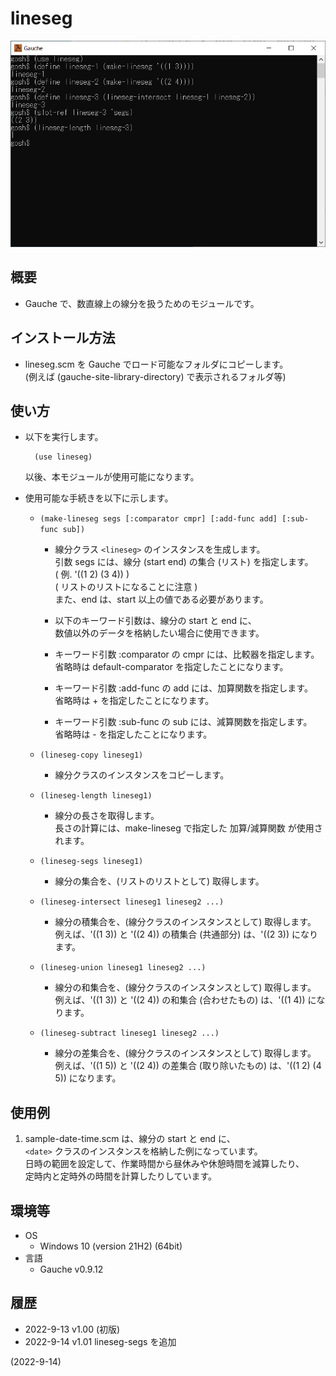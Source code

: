 # lineseg

![image](image.png)

## 概要
- Gauche で、数直線上の線分を扱うためのモジュールです。


## インストール方法
- lineseg.scm を Gauche でロード可能なフォルダにコピーします。  
  (例えば (gauche-site-library-directory) で表示されるフォルダ等)


## 使い方
- 以下を実行します。
  ```
    (use lineseg)
  ```
  以後、本モジュールが使用可能になります。

- 使用可能な手続きを以下に示します。
  - `(make-lineseg segs [:comparator cmpr] [:add-func add] [:sub-func sub])`
    - 線分クラス `<lineseg>` のインスタンスを生成します。  
      引数 segs には、線分 (start end) の集合 (リスト) を指定します。  
      ( 例. '((1 2) (3 4)) )  
      ( リストのリストになることに注意 )  
      また、end は、start 以上の値である必要があります。

    - 以下のキーワード引数は、線分の start と end に、  
      数値以外のデータを格納したい場合に使用できます。

    - キーワード引数 :comparator の cmpr には、比較器を指定します。  
      省略時は default-comparator を指定したことになります。

    - キーワード引数 :add-func の add には、加算関数を指定します。  
      省略時は + を指定したことになります。

    - キーワード引数 :sub-func の sub には、減算関数を指定します。  
      省略時は - を指定したことになります。

  - `(lineseg-copy lineseg1)`
    - 線分クラスのインスタンスをコピーします。

  - `(lineseg-length lineseg1)`
    - 線分の長さを取得します。  
      長さの計算には、make-lineseg で指定した 加算/減算関数 が使用されます。

  - `(lineseg-segs lineseg1)`
    - 線分の集合を、(リストのリストとして) 取得します。

  - `(lineseg-intersect lineseg1 lineseg2 ...)`
    - 線分の積集合を、(線分クラスのインスタンスとして) 取得します。  
      例えば、'((1 3)) と '((2 4)) の積集合 (共通部分) は、'((2 3)) になります。

  - `(lineseg-union lineseg1 lineseg2 ...)`
    - 線分の和集合を、(線分クラスのインスタンスとして) 取得します。  
      例えば、'((1 3)) と '((2 4)) の和集合 (合わせたもの) は、'((1 4)) になります。

  - `(lineseg-subtract lineseg1 lineseg2 ...)`
    - 線分の差集合を、(線分クラスのインスタンスとして) 取得します。  
      例えば、'((1 5)) と '((2 4)) の差集合 (取り除いたもの) は、'((1 2) (4 5)) になります。


## 使用例
1. sample-date-time.scm は、線分の start と end に、  
   `<date>` クラスのインスタンスを格納した例になっています。  
   日時の範囲を設定して、作業時間から昼休みや休憩時間を減算したり、  
   定時内と定時外の時間を計算したりしています。


## 環境等
- OS
  - Windows 10 (version 21H2) (64bit)
- 言語
  - Gauche v0.9.12

## 履歴
- 2022-9-13  v1.00 (初版)
- 2022-9-14  v1.01 lineseg-segs を追加


(2022-9-14)
